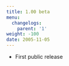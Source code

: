 ```yaml
---
title: 1.00 beta
menu:
  changelogs:
    parent: '1'
weight: -100
date: 2005-11-05
---
```


- First public release
